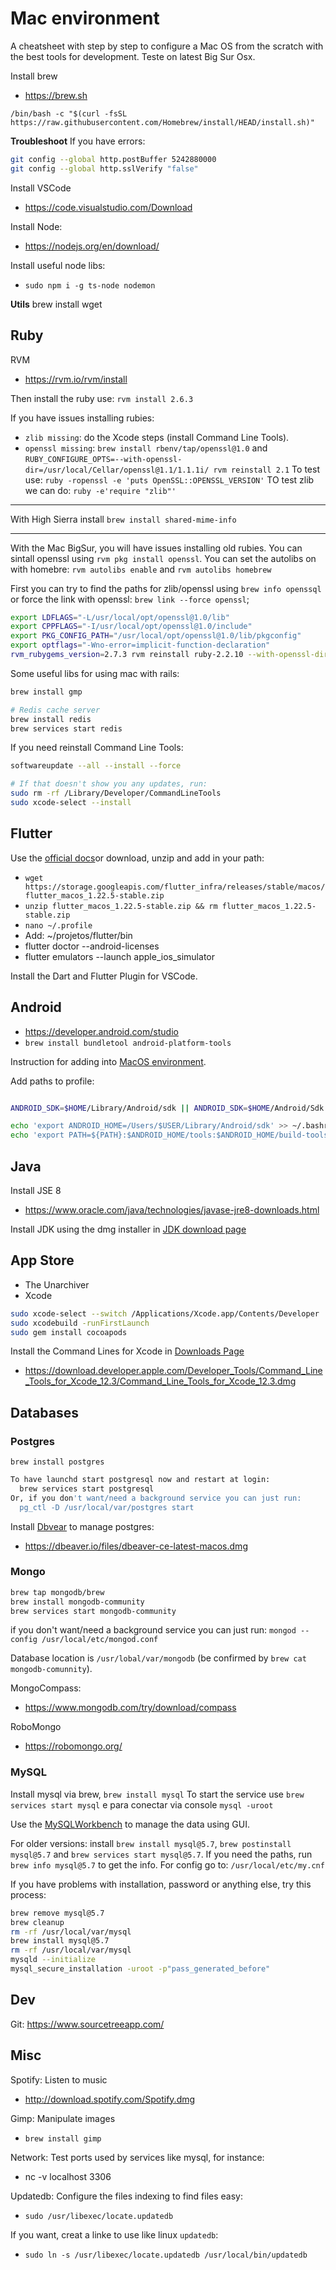 # Mac environment

A cheatsheet with step by step to configure a Mac OS from the scratch with the best tools for development. Teste on latest Big Sur Osx.

Install brew
* https://brew.sh

`/bin/bash -c "$(curl -fsSL https://raw.githubusercontent.com/Homebrew/install/HEAD/install.sh)"`

**Troubleshoot**
If you have errors:
```sh
git config --global http.postBuffer 5242880000
git config --global http.sslVerify "false" 
```

Install VSCode
* https://code.visualstudio.com/Download

Install Node:
* https://nodejs.org/en/download/

Install useful node libs:
* `sudo npm i -g ts-node nodemon`

**Utils**
brew install wget

## Ruby

RVM
* https://rvm.io/rvm/install

Then install the ruby use: 
`rvm install 2.6.3`

If you have issues installing rubies:
* `zlib missing`: do the Xcode steps (install Command Line Tools).
* `openssl missing`:  `brew install rbenv/tap/openssl@1.0` and `RUBY_CONFIGURE_OPTS=--with-openssl-dir=/usr/local/Cellar/openssl@1.1/1.1.1i/ rvm reinstall 2.1`
To test use: `ruby -ropenssl -e 'puts OpenSSL::OPENSSL_VERSION'`
TO test zlib we can do: `ruby -e'require "zlib"'`

---

With High Sierra install `brew install shared-mime-info`

----

With the Mac BigSur, you will have issues installing old rubies.
You can sintall openssl using `rvm pkg install openssl`.
You can set the autolibs on with homebre: `rvm autolibs enable` and `rvm autolibs homebrew`

First you can try to find the paths for zlib/openssl using `brew info openssql` or force the link with openssl: `brew link --force openssl`;

```sh
export LDFLAGS="-L/usr/local/opt/openssl@1.0/lib"
export CPPFLAGS="-I/usr/local/opt/openssl@1.0/include"
export PKG_CONFIG_PATH="/usr/local/opt/openssl@1.0/lib/pkgconfig"
export optflags="-Wno-error=implicit-function-declaration"
rvm_rubygems_version=2.7.3 rvm reinstall ruby-2.2.10 --with-openssl-dir=/usr/local/Cellar/openssl@1.0/1.0.2t --with-openssl-lib=/usr/local/Cellar/openssl@1.0/1.0.2t/lib --with-openssl-include=/usr/local/Cellar/openssl@1.0/1.0.2t/include
```

Some useful libs for using mac with rails:
```sh 
brew install gmp

# Redis cache server
brew install redis
brew services start redis
```

If you need reinstall Command Line Tools:
```sh
softwareupdate --all --install --force

# If that doesn't show you any updates, run:
sudo rm -rf /Library/Developer/CommandLineTools
sudo xcode-select --install
```


  
## Flutter

Use the [official docs](https://flutter.dev/docs/get-started/install/macos)or download, unzip and add in your path:
* `wget https://storage.googleapis.com/flutter_infra/releases/stable/macos/flutter_macos_1.22.5-stable.zip`
* `unzip flutter_macos_1.22.5-stable.zip && rm flutter_macos_1.22.5-stable.zip`
* `nano ~/.profile`
* Add: ~/projetos/flutter/bin
* flutter doctor --android-licenses
* flutter emulators --launch apple_ios_simulator


Install the Dart and Flutter Plugin for VSCode.

## Android

* https://developer.android.com/studio
* `brew install bundletool android-platform-tools`

Instruction for adding into [MacOS environment](https://docs.expo.io/workflow/android-studio-emulator/).


Add paths to profile:
```sh

ANDROID_SDK=$HOME/Library/Android/sdk || ANDROID_SDK=$HOME/Android/Sdk

echo 'export ANDROID_HOME=/Users/$USER/Library/Android/sdk' >> ~/.bashrc
echo 'export PATH=${PATH}:$ANDROID_HOME/tools:$ANDROID_HOME/build-tools/28.0.3' >> ~/.bashrc
```

## Java

Install JSE 8 
* https://www.oracle.com/java/technologies/javase-jre8-downloads.html

Install JDK using the dmg installer in [JDK download page](https://www.oracle.com/java/technologies/javase-jdk15-downloads.html)


## App Store

* The Unarchiver
* Xcode

```sh
sudo xcode-select --switch /Applications/Xcode.app/Contents/Developer
sudo xcodebuild -runFirstLaunch
sudo gem install cocoapods
```

Install the Command Lines for Xcode in [Downloads Page](https://developer.apple.com/download/more/?=xcode)
* https://download.developer.apple.com/Developer_Tools/Command_Line_Tools_for_Xcode_12.3/Command_Line_Tools_for_Xcode_12.3.dmg



## Databases

### Postgres

`brew install postgres`

```sh
To have launchd start postgresql now and restart at login:
  brew services start postgresql
Or, if you don't want/need a background service you can just run:
  pg_ctl -D /usr/local/var/postgres start
```

Install [Dbvear](https://dbeaver.io/download/) to manage postgres:
* https://dbeaver.io/files/dbeaver-ce-latest-macos.dmg


### Mongo

```sh
brew tap mongodb/brew
brew install mongodb-community
brew services start mongodb-community
```

if you don't want/need a background service you can just run:
  `mongod --config /usr/local/etc/mongod.conf`

Database location is `/usr/lobal/var/mongodb` (be confirmed by `brew cat mongodb-comunnity`).

MongoCompass:
* https://www.mongodb.com/try/download/compass

RoboMongo
* https://robomongo.org/

### MySQL

Install mysql via brew, `brew install mysql`
To start the service use `brew services start mysql` e para conectar via console `mysql -uroot`

Use the [MySQLWorkbench](https://dev.mysql.com/downloads/workbench/) to manage the data using GUI.

For older versions: install `brew install mysql@5.7`, `brew postinstall mysql@5.7` and 
`brew services start mysql@5.7`.
If you need the paths, run `brew info mysql@5.7` to get the info.
For config go to: `/usr/local/etc/my.cnf`

If you have problems with installation, password or anything else, try this process:
```sh
brew remove mysql@5.7
brew cleanup
rm -rf /usr/local/var/mysql
brew install mysql@5.7
rm -rf /usr/local/var/mysql
mysqld --initialize
mysql_secure_installation -uroot -p"pass_generated_before"
```


## Dev

Git:
https://www.sourcetreeapp.com/


## Misc

Spotify: Listen to music
* http://download.spotify.com/Spotify.dmg

Gimp: Manipulate images
* `brew install gimp`

Network:
Test ports used by services like mysql, for instance:
* nc -v localhost 3306


Updatedb:
Configure the files indexing to find files easy:
* `sudo /usr/libexec/locate.updatedb`

If you want, creat a linke to use like linux `updatedb`:
* `sudo ln -s /usr/libexec/locate.updatedb /usr/local/bin/updatedb`




